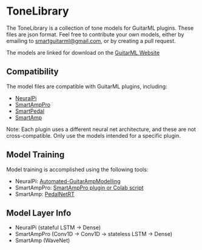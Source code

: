 # ToneLibrary
The ToneLibrary is a collection of tone models for GuitarML plugins. These files are json format. Feel free to contribute your own models, either by emailing to smartguitarml@gmail.com, or by creating a pull request.

The models are linked for download on the [GuitarML Website](https://guitarml.com/)

## Compatibility
The model files are compatible with GuitarML plugins, including:
- [NeuralPi](https://github.com/GuitarML/NeuralPi)
- [SmartAmpPro](https://github.com/GuitarML/SmartAmpPro)
- [SmartPedal](https://github.com/GuitarML/SmartGuitarPedal)
- [SmartAmp](https://github.com/GuitarML/SmartGuitarAmp)

Note: Each plugin uses a different neural net architecture, and these are not cross-compatible. Only use the models intended for a specific plugin.

## Model Training
Model training is accomplished using the following tools:
- NeuralPi:    [Automated-GuitarAmpModelling](https://github.com/Alec-Wright/Automated-GuitarAmpModelling)
- SmartAmpPro: [SmartAmpPro plugin or Colab script](https://github.com/GuitarML/SmartAmpPro)
- SmartAmp:    [PedalNetRT](https://github.com/GuitarML/PedalNetRT)

## Model Layer Info
- NeuralPi    (stateful LSTM -> Dense)
- SmartAmpPro (Conv1D -> Conv1D -> stateless LSTM -> Dense)
- SmartAmp    (WaveNet)
